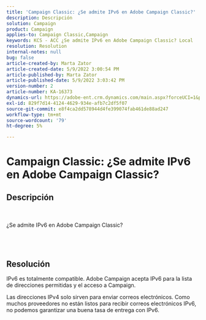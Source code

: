 ```yaml
---
title: 'Campaign Classic: ¿Se admite IPv6 en Adobe Campaign Classic?'
description: Descripción
solution: Campaign
product: Campaign
applies-to: Campaign Classic,Campaign
keywords: KCS - ACC ¿Se admite IPv6 en Adobe Campaign Classic? Local
resolution: Resolution
internal-notes: null
bug: false
article-created-by: Marta Zator
article-created-date: 5/9/2022 3:00:54 PM
article-published-by: Marta Zator
article-published-date: 5/9/2022 3:03:42 PM
version-number: 2
article-number: KA-16373
dynamics-url: https://adobe-ent.crm.dynamics.com/main.aspx?forceUCI=1&pagetype=entityrecord&etn=knowledgearticle&id=902028d1-a8cf-ec11-a7b5-0022480a8e40
exl-id: 829f7d14-4124-4629-934e-afb7c2df5f07
source-git-commit: e8f4ca2dd578944d4fe399074fab461de88ad247
workflow-type: tm+mt
source-wordcount: '79'
ht-degree: 5%

---
```


# Campaign Classic: ¿Se admite IPv6 en Adobe Campaign Classic?

## Descripción

<br><br>¿Se admite IPv6 en Adobe Campaign Classic?<br><br> <br><br>

## Resolución


IPv6 es totalmente compatible. Adobe Campaign acepta IPv6 para la lista de direcciones permitidas y el acceso a Campaign.

Las direcciones IPv4 solo sirven para enviar correos electrónicos. Como muchos proveedores no están listos para recibir correos electrónicos IPv6, no podemos garantizar una buena tasa de entrega con IPv6.
